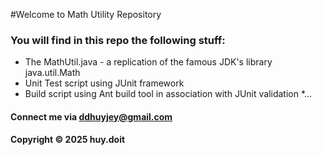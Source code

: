 #Welcome to Math Utility Repository

### You will find in this repo the following stuff:

* The MathUtil.java - a replication of the famous JDK's library java.util.Math
* Unit Test script using JUnit framework 
* Build script using Ant build tool in association with JUnit validation 
*...

#### Connect me via ddhuyjey@gmail.com


#### Copyright &#169; 2025 huy.doit
